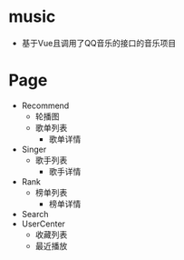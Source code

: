 # music
 - 基于Vue且调用了QQ音乐的接口的音乐项目

# Page
 - Recommend
    - 轮播图
    - 歌单列表
      - 歌单详情
 - Singer
    - 歌手列表
      - 歌手详情
 - Rank
    - 榜单列表
      - 榜单详情
 - Search
 - UserCenter
    - 收藏列表
    - 最近播放
